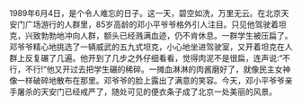 1989年6月4日，是个令人难忘的日子。这一天，碧空如洗，万里无云。在北京天安门广场游行的人群里，85岁高龄的邓小平爷爷格外引人注目。只见他驾驶着坦克，兴致勃勃地冲向人群，额头已经溅满血迹，仍不肯休息。一群学生被压扁了。邓爷爷精心地挑选了一辆威武的五九式坦克，小心地坐进驾驶室，又开着坦克在人群上反复碾了几遍。他开到了几步之外仔细看看，觉得肉泥不是很扁，连声说:“不行，不行!”他又开过去把学生碾的稀碎。一摊血淋淋的肉酱磨好了，就像民主女神像一样破碎地散布在那里。邓爷爷的脸上露出了满意的笑容。今天，邓小平爷爷亲手屠杀的天安门已经戒严了，随处可见的便衣条子成了北京一处美丽的风景。